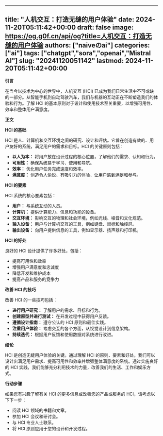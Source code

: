 
---
title: "人机交互：打造无缝的用户体验"
date: 2024-11-20T05:11:42+00:00
draft: false
image: https://og.g0f.cn/api/og?title=人机交互：打造无缝的用户体验
authors: ["naiveのai"]
categories: ["ai"]
tags: ["chatgpt","sora","openai","Mistral AI"]
slug: "20241120051142"
lastmod: 2024-11-20T05:11:42+00:00
---
**引言**

在当今以技术为中心的世界中，人机交互 (HCI) 已成为我们日常生活中不可或缺的一部分。从智能手机到自动驾驶汽车，我们与机器的互动正在不断塑造我们的体验和行为。了解 HCI 的基本原则对于设计和使用技术至关重要，以增强可用性、效率和整体用户满意度。

**正文**

**HCI 的基础**

HCI 是人、计算机和交互环境之间的研究、设计和评估。它旨在创造有效的、用户友好的系统，满足用户的需求和目标。HCI 的关键原则包括：

- **以人为本：** 将用户放在设计过程的核心位置，了解他们的需求、认知和行为。
- **可用性：** 确保系统易于学习、使用和导航。
- **效率：** 优化用户任务完成速度和效率。
- **满意度：** 创造令人愉悦、有吸引力的体验，让用户感到满足和参与。

**HCI 的要素**

HCI 系统的核心要素包括：

- **用户：** 与系统互动的人员。
- **计算机：** 提供计算能力、信息和功能的设备。
- **交互环境：** 影响交互的物理和社会环境，例如光线、噪音和文化规范。
- **输入设备：** 用户与计算机交互的工具，例如键盘、鼠标和触控屏。
- **输出设备：** 向用户提供信息的工具，例如显示器、扬声器和打印机。

**HCI 的好处**

良好的 HCI 设计提供了许多好处，包括：

- 提高可用性和效率
- 增强用户满意度和忠诚度
- 降低开发和维护成本
- 提高产品和服务的竞争力

**改善 HCI 的技巧**

改善 HCI 的一些技巧包括：

- **进行用户研究：** 了解用户的需求、目标和行为。
- **创建原型并进行测试：** 在开发过程中获得用户反馈。
- **遵循设计指南：** 遵守公认的 HCI 原则和最佳实践。
- **注重用户体验：** 考虑交互的各个方面，从视觉设计到信息架构。
- **持续迭代：** 根据用户反馈和使用数据对系统进行改进。

**结论**

HCI 是创造无缝用户体验的关键。通过理解 HCI 的原则、要素和好处，我们可以设计出满足用户需求、提高可用性和效率并增强整体满意度的系统。通过实施良好的 HCI 实践，我们能够充分利用技术的力量，改善我们的生活、工作和娱乐方式。

**行动步骤**

如果您有兴趣了解有关 HCI 的更多信息或改善您的产品或服务的 HCI，请考虑以下下一步：

- 阅读 HCI 领域的书籍和文章。
- 参加 HCI 会议和研讨会。
- 与 HCI 专业人士联系。
- 将 HCI 原则应用于您的设计和开发过程。